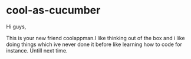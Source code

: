 # cool-as-cucumber

Hi guys,

This is your new friend coolappman.I like thinking out of the box 
and i like doing things which ive never done it before like learning
how to code for instance.
Untill next time.
